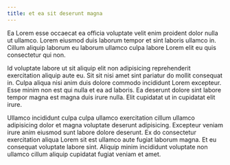```yaml
---
title: et ea sit deserunt magna
---
```


Ea Lorem esse occaecat ea officia voluptate velit enim proident dolor nulla ut ullamco. Lorem eiusmod duis laborum tempor et sint laboris ullamco in. Cillum aliquip laborum eu laborum ullamco culpa labore Lorem elit eu quis consectetur qui non.

Id voluptate labore ut sit aliquip elit non adipisicing reprehenderit exercitation aliquip aute eu. Sit sit nisi amet sint pariatur do mollit consequat in. Culpa aliqua nisi anim duis dolore commodo incididunt Lorem excepteur. Esse minim non est qui nulla et ea ad laboris. Ea deserunt dolore sint labore tempor magna est magna duis irure nulla. Elit cupidatat ut in cupidatat elit irure.

Ullamco incididunt culpa culpa ullamco exercitation cillum ullamco adipisicing dolor et magna voluptate deserunt adipisicing. Excepteur veniam irure anim eiusmod sunt labore dolore deserunt. Ex do consectetur exercitation aliqua Lorem sit est ullamco aute fugiat laborum magna. Et eu consequat voluptate labore sint. Aliquip minim incididunt voluptate non ullamco cillum aliquip cupidatat fugiat veniam et amet.